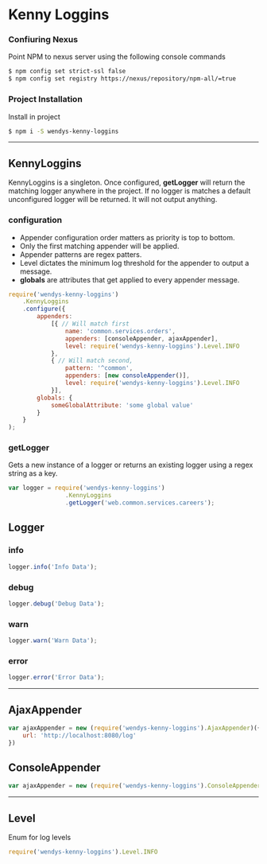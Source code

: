 # Kenny Loggins

### Confiuring Nexus
Point NPM to nexus server using the following console commands
```bash
$ npm config set strict-ssl false
$ npm config set registry https://nexus/repository/npm-all/=true
```

### Project Installation
Install in project
```sh
$ npm i -S wendys-kenny-loggins
```
---

## KennyLoggins
KennyLoggins is a singleton. Once configured, **getLogger** will return the matching logger anywhere in the project. If no logger is matches a default unconfigured logger will be returned. It will not output anything.

### configuration
- Appender configuration order matters as priority is top to bottom.
- Only the first matching appender will be applied.
- Appender patterns are regex patters.
- Level dictates the minimum log threshold for the appender to output a message.
- **globals** are attributes that get applied to every appender message.

```javascript
require('wendys-kenny-loggins')
    .KennyLoggins
    .configure({
        appenders:
            [{ // Will match first
                name: 'common.services.orders',
                appenders: [consoleAppender, ajaxAppender],
                level: require('wendys-kenny-loggins').Level.INFO
            },
            { // Will match second,
                pattern: '^common',
                appenders: [new consoleAppender()],
                level: require('wendys-kenny-loggins').Level.INFO
            }],
        globals: {
            someGlobalAttribute: 'some global value'
        }
    }
);
```

### getLogger
Gets a new instance of a logger or returns an existing logger using a regex string as a key.
```javascript
var logger = require('wendys-kenny-loggins')
                .KennyLoggins
                .getLogger('web.common.services.careers');
```
## Logger
### info
```javascript
logger.info('Info Data');
```
### debug
```javascript
logger.debug('Debug Data');
```
### warn
```javascript
logger.warn('Warn Data');
```
### error
```javascript
logger.error('Error Data');
```
---
## AjaxAppender
```javascript
var ajaxAppender = new (require('wendys-kenny-loggins').AjaxAppender)({
    url: 'http://localhost:8080/log'
})
```
## ConsoleAppender
```javascript
var ajaxAppender = new (require('wendys-kenny-loggins').ConsoleAppender)()
```
---
## Level
Enum for log levels
```javascript
require('wendys-kenny-loggins').Level.INFO
```
